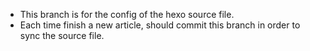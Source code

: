 - This branch is for the config of the hexo source file.
- Each time finish a new article,  should commit this branch in order to sync the source file.